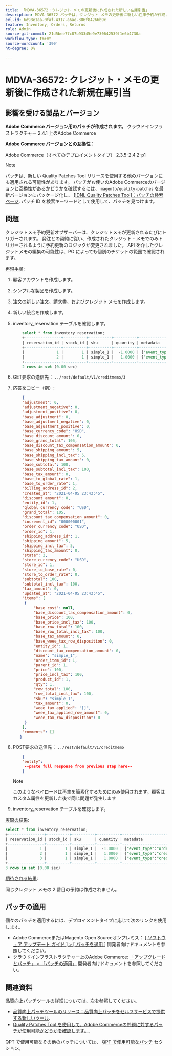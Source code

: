 ```yaml
---
title: 「MDVA-36572：クレジット メモの更新後に作成された新しい在庫引当」
description: MDVA-36572 パッチは、クレジット メモの更新後に新しい在庫予約が作成される問題を修正します。 このパッチは、[Quality Patches Tool （QPT） ] （https://devdocs.magento.com/guides/v2.4/comp-mgr/patching.html#mqp） 1.0.25 がインストールされている場合に利用できます。 パッチ ID は MDVA-36572。 この問題はAdobe Commerce 2.4.4 で修正される予定であることに注意してください。
exl-id: 6d98e1aa-0faf-4317-a6ae-386f84266b9c
feature: Inventory, Orders, Returns
role: Admin
source-git-commit: 21d5bee77c87b93345e9e730642539f1e6b4730a
workflow-type: tm+mt
source-wordcount: '390'
ht-degree: 0%

---
```


# MDVA-36572: クレジット・メモの更新後に作成された新規在庫引当


## 影響を受ける製品とバージョン

**Adobe Commerce バージョン用のパッチが作成されます。**
クラウドインフラストラクチャー 2.4.1 上のAdobe Commerce

**Adobe Commerce バージョンとの互換性：**

Adobe Commerce（すべてのデプロイメントタイプ） 2.3.5-2.4.2-p1

>[!NOTE]
>
>パッチは、新しい Quality Patches Tool リリースを使用する他のバージョンにも適用される可能性があります。 パッチがお使いのAdobe Commerceのバージョンと互換性があるかどうかを確認するには、 `magento/quality-patches` を最新バージョンにパッケージ化し、 [[!DNL Quality Patches Tool]：パッチの検索ページ](https://devdocs.magento.com/quality-patches/tool.html#patch-grid). パッチ ID を検索キーワードとして使用して、パッチを見つけます。

## 問題

クレジットメモ予約更新オブザーバーは、クレジットメモが更新されるたびにトリガーされます。 発注との契約に従い、作成されたクレジット・メモでのみトリガーされるように予約更新のロジックが変更されました。 API を介したクレジットメモの編集の可能性は、PO によっても個別のチケットの範囲で確認されます。

<u>再現手順</u>:

1. 顧客アカウントを作成します。
1. シンプルな製品を作成します。
1. 注文の新しい注文、請求書、およびクレジット メモを作成します。
1. 新しい統合を作成します。
1. inventory_reservation テーブルを確認します。

   ```SQL
       select * from inventory_reservation;
       +----------------+----------+----------+----------+-------------------------------------------------------------------------------------------------------------+
       | reservation_id | stock_id | sku      | quantity | metadata                                                                                                    |
       +----------------+----------+----------+----------+-------------------------------------------------------------------------------------------------------------+
       |              1 |        1 | simple_1 |  -1.0000 | {"event_type":"order_placed","object_type":"order","object_id":"","object_increment_id":"000000001"}        |
       |              2 |        1 | simple_1 |   1.0000 | {"event_type":"creditmemo_created","object_type":"order","object_id":"1","object_increment_id":"000000001"} |
       +----------------+----------+----------+----------+-------------------------------------------------------------------------------------------------------------+
       2 rows in set (0.00 sec)
   ```

1. GET要求の送信先： `../rest/default/V1/creditmemo/3`
1. 応答をコピー（例）:

   ```JSON
       {
       "adjustment": 0,
       "adjustment_negative": 0,
       "adjustment_positive": 0,
       "base_adjustment": 0,
       "base_adjustment_negative": 0,
       "base_adjustment_positive": 0,
       "base_currency_code": "USD",
       "base_discount_amount": 0,
       "base_grand_total": 105,
       "base_discount_tax_compensation_amount": 0,
       "base_shipping_amount": 5,
       "base_shipping_incl_tax": 5,
       "base_shipping_tax_amount": 0,
       "base_subtotal": 100,
       "base_subtotal_incl_tax": 100,
       "base_tax_amount": 0,
       "base_to_global_rate": 1,
       "base_to_order_rate": 1,
       "billing_address_id": 2,
       "created_at": "2021-04-05 23:43:45",
       "discount_amount": 0,
       "entity_id": 1,
       "global_currency_code": "USD",
       "grand_total": 105,
       "discount_tax_compensation_amount": 0,
       "increment_id": "000000001",
       "order_currency_code": "USD",
       "order_id": 1,
       "shipping_address_id": 1,
       "shipping_amount": 5,
       "shipping_incl_tax": 5,
       "shipping_tax_amount": 0,
       "state": 2,
       "store_currency_code": "USD",
       "store_id": 1,
       "store_to_base_rate": 0,
       "store_to_order_rate": 0,
       "subtotal": 100,
       "subtotal_incl_tax": 100,
       "tax_amount": 0,
       "updated_at": "2021-04-05 23:43:45",
       "items": [
        {
            "base_cost": null,
            "base_discount_tax_compensation_amount": 0,
            "base_price": 100,
            "base_price_incl_tax": 100,
            "base_row_total": 100,
            "base_row_total_incl_tax": 100,
            "base_tax_amount": 0,
            "base_weee_tax_row_disposition": 0,
            "entity_id": 1,
            "discount_tax_compensation_amount": 0,
            "name": "simple_1",
            "order_item_id": 1,
            "parent_id": 1,
            "price": 100,
            "price_incl_tax": 100,
            "product_id": 1,
            "qty": 1,
            "row_total": 100,
            "row_total_incl_tax": 100,
            "sku": "simple_1",
            "tax_amount": 0,
            "weee_tax_applied": "[]",
            "weee_tax_applied_row_amount": 0,
            "weee_tax_row_disposition": 0
        }
       ],
       "comments": []
      }
   ```

1. POST要求の送信先： `../rest/default/V1/creditmemo`

   ```JSON
       {
       "entity":
        --paste full response from previous step here--
       }
   ```

   >[!NOTE]
   >
   >このようなペイロードは再生を簡素化するためにのみ使用されます。顧客はカスタム属性を更新した後で同じ問題が発生します

1. inventory_reservation テーブルを確認します。

<u>実際の結果</u>:

```sql
select * from inventory_reservation;
+----------------+----------+----------+----------+-------------------------------------------------------------------------------------------------------------+
| reservation_id | stock_id | sku      | quantity | metadata                                                                                                    |
+----------------+----------+----------+----------+-------------------------------------------------------------------------------------------------------------+
|              1 |        1 | simple_1 |  -1.0000 | {"event_type":"order_placed","object_type":"order","object_id":"","object_increment_id":"000000001"}        |
|              2 |        1 | simple_1 |   1.0000 | {"event_type":"creditmemo_created","object_type":"order","object_id":"1","object_increment_id":"000000001"} |
|              3 |        1 | simple_1 |   1.0000 | {"event_type":"creditmemo_created","object_type":"order","object_id":"1","object_increment_id":"000000001"} |
+----------------+----------+----------+----------+-------------------------------------------------------------------------------------------------------------+
3 rows in set (0.00 sec)
```

<u>期待される結果</u>:

同じクレジット メモの 2 番目の予約は作成されません。

## パッチの適用

個々のパッチを適用するには、デプロイメントタイプに応じて次のリンクを使用します。

* Adobe CommerceまたはMagento Open Sourceオンプレミス： [[ ソフトウェア アップデート ガイド ] > [ パッチを適用 ]](https://devdocs.magento.com/guides/v2.4/comp-mgr/patching/mqp.html) 開発者向けドキュメントを参照してください。
* クラウドインフラストラクチャー上のAdobe Commerce: [「アップグレードとパッチ」 > 「パッチの適用」](https://devdocs.magento.com/cloud/project/project-patch.html) 開発者向けドキュメントを参照してください。

## 関連資料

品質向上パッチツールの詳細については、次を参照してください。

* [品質向上パッチツールのリリース：品質向上パッチをセルフサービスで提供する新しいツール](/help/announcements/adobe-commerce-announcements/magento-quality-patches-released-new-tool-to-self-serve-quality-patches.md).
* [Quality Patches Tool を使用して、Adobe Commerceの問題に対するパッチが使用可能かどうかを確認します。](/help/support-tools/patches-available-in-qpt-tool/check-patch-for-magento-issue-with-magento-quality-patches.md).

QPT で使用可能なその他のパッチについては、 [QPT で使用可能なパッチ](https://support.magento.com/hc/en-us/sections/360010506631-Patches-available-in-MQP-tool-) セクション。
